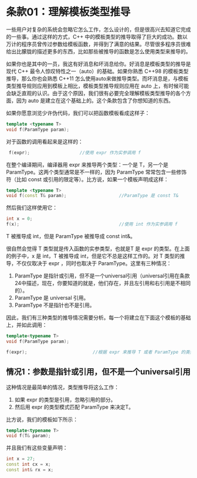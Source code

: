 # 条款01：理解模板类型推导 

一些用户对复杂的系统会忽略它怎么工作，怎么设计的，但是很高兴去知道它完成的一些事。通过这样的方式，C++ 中的模板类型的推导取得了巨大的成功。数以万计的程序员曾传过参数给模板函数，并得到了满意的结果。尽管很多程序员很难给出比朦胧的描述更多的东西，比如那些被推导的函数是怎么使用类型来推导的。

如果你也是其中的一员，我这有好消息和坏消息给你。好消息是模板类型的推导是现代 C++ 最令人惊叹特性之一（auto）的基础。如果你熟悉 C++98 的模板类型推导，那么你也会熟悉 C++11 怎么使用auto来做推导类型。而坏消息是，与模板类型推导规则应用到模板上相比，模板类型推导规则应用在 auto 上，有时候可能会缺乏直观的认识。由于这个原因，我们很有必要完全理解模板类型推导的各个方面，因为 auto 是建立在这个基础上的。这个条款包含了你想知道的东西。

如果你愿意浏览少许伪代码，我们可以把函数模板看成这样子：

```C++
template <typename T>
void f(ParamType param);
```

对于函数的调用看起来是这样的：

```C++
 f(expr);                   //使用 expr 作为实参调用 f
```

在整个编译期间，编译器用 expr 来推导两个类型：一个是 T，另一个是
ParamType。这两个类型通常是不一样的，因为 ParamType 常常包含一些修饰符（比如 const 或引用的限定等）。比方说，如果一个模板声明成这样：

```C++
template <typename T>
void f(const T& param);                    //ParamType 是 const T&
```

然后我们这样使用它：

```C++
int x = 0;
f(x);                                      //使用 int 作为实参调用 f
```

T 被推导成 int，但是 ParamType 被推导成 const int&。

很自然会觉得 T 类型就是传入函数的实参类型，也就是T 是 expr 的类型。在上面的例子中，x 是 int，T 被推导成 int，但是它不总是这样工作的。对 T 类型的推导，不仅仅取决于 expr ，同时也取决于 ParamType。这里有三种情况：

1. ParamType 是指针或引用，但不是一个universal引用（universal引用在条款24中描述，现在，你要知道的就是，他们存在，并且左引用和右引用是不相同的）。
2. ParamType 是 universal 引用。
3. ParamType 不是指针也不是引用。

因此，我们有三种类型的推导情况需要分析。每一个将建立在下面这个模板的基础上，并如此调用：

```C++
template<typename T>
void f(ParamType param);

f(expr);                         //根据 expr 来推导 T 或者 ParamType 的类型
```

## 情况1：参数是指针或引用，但不是一个universal引用

这种情况是最简单的情况，类型推导将这么工作：

1. 如果 expr 的类型是引用，忽略引用的部分。
2. 然后用 expr 的类型模式匹配 ParamType 来决定T。

比方说，我们的模板如下所示：

```C++
template<typename T>
void f(T& param);
```

并且我们有这些变量声明：

```C++
int x = 27;
const int cx = x;
const int& rx = x;
```